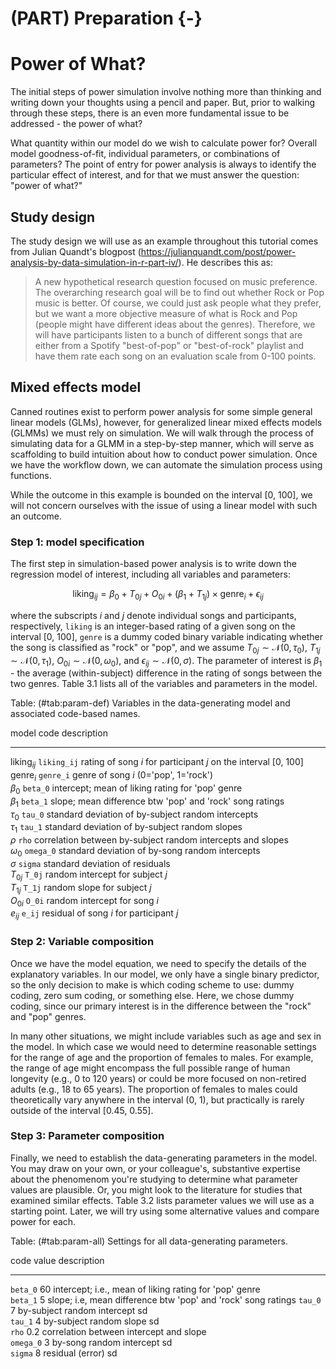 


# (PART) Preparation {-}

# Power of What?

The initial steps of power simulation involve nothing more than thinking and writing down your thoughts using a pencil and paper. But, prior to walking through these steps, there is an even more fundamental issue to be addressed - the power of what?

What quantity within our model do we wish to calculate power for? Overall model goodness-of-fit, individual parameters, or combinations of parameters? The point of entry for power analysis is always to identify the particular effect of interest, and for that we must answer the question: "power of what?"

## Study design

The study design we will use as an example throughout this tutorial comes from Julian Quandt's blogpost (<https://julianquandt.com/post/power-analysis-by-data-simulation-in-r-part-iv/>). He describes this as:

> A new hypothetical research question focused on music preference. The overarching research goal will be to find out whether Rock or Pop music is better. Of course, we could just ask people what they prefer, but we want a more objective measure of what is Rock and Pop (people might have different ideas about the genres). Therefore, we will have participants listen to a bunch of different songs that are either from a Spotify "best-of-pop" or "best-of-rock" playlist and have them rate each song on an evaluation scale from 0-100 points.

## Mixed effects model

Canned routines exist to perform power analysis for some simple general linear models (GLMs), however, for generalized linear mixed effects models (GLMMs) we must rely on simulation. We will walk through the process of simulating data for a GLMM in a step-by-step manner, which will serve as scaffolding to build intuition about how to conduct power simulation. Once we have the workflow down, we can automate the simulation process using functions.

While the outcome in this example is bounded on the interval [0, 100], we will not concern ourselves with the issue of using a linear model with such an outcome.


### Step 1: model specification

The first step in simulation-based power analysis is to write down the regression model of interest, including all variables and parameters:

$$
\textrm{liking}_{ij} = \beta_0 + T_{0j} + O_{0i} + (\beta_1 + T_{1j}) \times \textrm{genre}_i + \epsilon_{ij}
$$

where the subscripts $i$ and $j$ denote individual songs and participants, respectively, `liking` is an integer-based rating of a given song on the interval [0, 100], `genre` is a dummy coded binary variable indicating whether the song is classified as "rock" or "pop", and we assume $T_{0j} \sim \mathcal{N}(0, \tau_0)$, $T_{1j} \sim \mathcal{N}(0, \tau_1)$, $O_{0i} \sim \mathcal{N}(0, \omega_0)$, and $\epsilon_{ij} \sim \mathcal{N}(0, \sigma)$. The parameter of interest is $\beta_1$ - the average (within-subject) difference in the rating of songs between the two genres. Table 3.1 lists all of the variables and parameters in the model.

Table: (\#tab:param-def) Variables in the data-generating model and associated code-based names.


model                    code                   description                                                     
-----------------------  ---------------------  ----------------------------------------------------------------
$\textrm{liking}_{ij}$   $\texttt{liking_ij}$   rating of song $i$ for participant $j$ on the interval [0, 100] 
$\textrm{genre}_i$       $\texttt{genre_i}$     genre of song $i$ (0='pop', 1='rock')                           
$\beta_0$                $\texttt{beta_0}$      intercept; mean of liking rating for 'pop' genre                
$\beta_1$                $\texttt{beta_1}$      slope; mean difference btw 'pop' and 'rock' song ratings        
$\tau_0$                 $\texttt{tau_0}$       standard deviation of by-subject random intercepts              
$\tau_1$                 $\texttt{tau_1}$       standard deviation of by-subject random slopes                  
$\rho$                   $\texttt{rho}$         correlation between by-subject random intercepts and slopes     
$\omega_0$               $\texttt{omega_0}$     standard deviation of by-song random intercepts                 
$\sigma$                 $\texttt{sigma}$       standard deviation of residuals                                 
$T_{0j}$                 $\texttt{T_0j}$        random intercept for subject $j$                                
$T_{1j}$                 $\texttt{T_1j}$        random slope for subject $j$                                    
$O_{0i}$                 $\texttt{O_0i}$        random intercept for song $i$                                   
$e_{ij}$                 $\texttt{e_ij}$        residual of song $i$ for participant $j$                        

### Step 2: Variable composition

Once we have the model equation, we need to specify the details of the explanatory variables. In our model, we only have a single binary predictor, so the only decision to make is which coding scheme to use: dummy coding, zero sum coding, or something else. Here, we chose dummy coding, since our primary interest is in the difference between the "rock" and "pop" genres.

In many other situations, we might include variables such as age and sex in the model. In which case we would need to determine reasonable settings for the range of age and the proportion of females to males. For example, the range of age might encompass the full possible range of human longevity (e.g., 0 to 120 years) or could be more focused on non-retired adults (e.g., 18 to 65 years). The proportion of females to males could theoretically vary anywhere in the interval (0, 1), but practically is rarely outside of the interval [0.45, 0.55].

### Step 3: Parameter composition

Finally, we need to establish the data-generating parameters in the model. You may draw on your own, or your colleague's, substantive expertise about the phenomenom you're studying to determine what parameter values are plausible. Or, you might look to the literature for studies that examined similar effects. Table 3.2 lists parameter values we will use as a starting point. Later, we will try using some alternative values and compare power for each.

Table: (\#tab:param-all) Settings for all data-generating parameters.


code                 value   description                                                   
-------------------  ------  --------------------------------------------------------------
$\texttt{beta_0}$    60      intercept; i.e., mean of liking rating for 'pop' genre        
$\texttt{beta_1}$    5       slope; i.e, mean difference btw 'pop' and 'rock' song ratings 
$\texttt{tau_0}$     7       by-subject random intercept sd                                
$\texttt{tau_1}$     4       by-subject random slope sd                                    
$\texttt{rho}$       0.2     correlation between intercept and slope                       
$\texttt{omega_0}$   3       by-song random intercept sd                                   
$\texttt{sigma}$     8       residual (error) sd                                           
